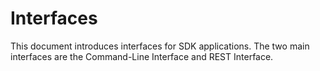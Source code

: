 # Interfaces

This document introduces interfaces for SDK applications. The two main interfaces are the Command-Line Interface and REST Interface. 
